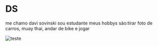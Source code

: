 # DS

me chamo davi sovinski sou estudante
meus hobbys são:tirar foto de carros, muay thai, andar de bike e jogar




![teste](https://i.pinimg.com/originals/5f/62/05/5f6205454ea8915cdff175ae3f0b1ed8.gif)

